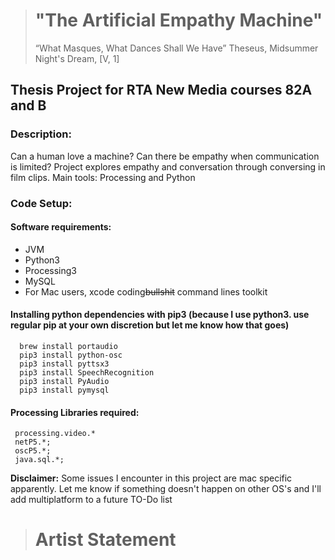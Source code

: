 ># "The Artificial Empathy Machine"
> “What Masques, What Dances Shall We Have”
> Theseus, Midsummer Night's Dream, [V, 1]

## Thesis Project for RTA New Media courses 82A and B

### Description:
Can a human love a machine? Can there be empathy when communication is limited?
Project explores empathy and conversation through conversing in film clips.
Main tools: Processing and Python

### Code Setup:

#### Software requirements:
  * JVM
  * Python3
  * Processing3
  * MySQL
  * For Mac users, xcode coding~~bullshit~~ command lines toolkit

#### Installing python dependencies with pip3 (because I use python3. use regular pip at your own discretion but let me know how that goes)

  ```
    brew install portaudio
    pip3 install python-osc
    pip3 install pyttsx3
    pip3 install SpeechRecognition
    pip3 install PyAudio
    pip3 install pymysql
  ```
#### Processing Libraries required:
  ```
   processing.video.*
   netP5.*;
   oscP5.*;
   java.sql.*;
 ```

**Disclaimer:** Some issues I encounter in this project are mac specific apparently. Let me know if something doesn't happen on other OS's and I'll add multiplatform to a future TO-Do list

># Artist Statement

